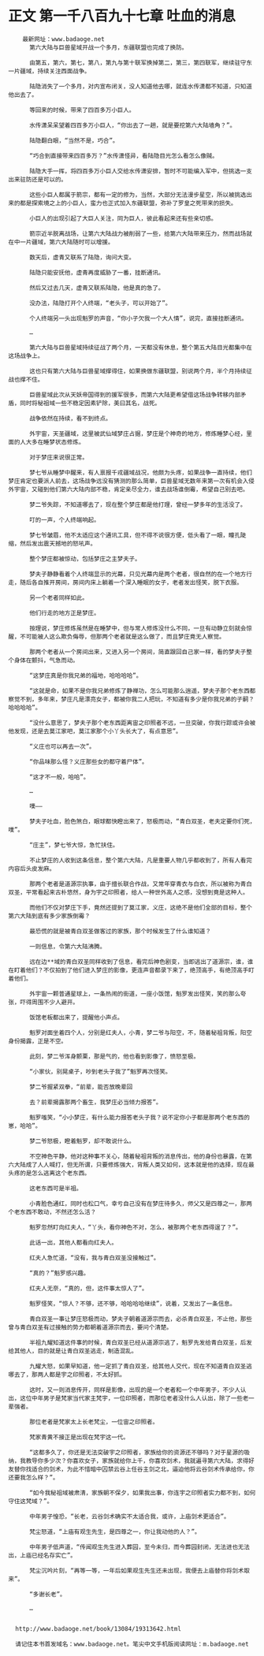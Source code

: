 # 正文 第一千八百九十七章 吐血的消息
        最新网址：www.badaoge.net
          第六大陆与巨兽星域开战一个多月，东疆联盟也完成了换防。
      
          由第五，第六，第七，第八，第九与第十联军换掉第二，第三，第四联军，继续驻守东一片疆域，持续关注西面战争。
      
          陆隐消失了一个多月，对内宣布闭关，没人知道他去哪，就连水传潇都不知道，只知道他出去了。
      
          等回来的时候，带来了四百多万小巨人。
      
          水传潇呆呆望着四百多万小巨人，“你出去了一趟，就是要挖第六大陆墙角？”。
      
          陆隐翻白眼，“当然不是，巧合”。
      
          “巧合到直接带来四百多万？”水传潇怪异，看陆隐目光怎么看怎么像贼。
      
          陆隐大手一挥，将四百多万小巨人交给水传潇安排，暂时不可能编入军中，但挑选一支出来驻防还是可以的。
      
          这些小巨人都属于箭宗，都有一定的修为，当然，大部分无法漫步星空，所以被挑选出来的都是探索境之上的小巨人，蛮力也正式加入东疆联盟，弥补了罗皇之死带来的损失。
      
          小巨人的出现引起了大巨人关注，同为巨人，彼此看起来还有些亲切感。
      
          箭宗近半脱离战场，让第六大陆战力被削弱了一些，给第六大陆带来压力，然而战场就在中一片疆域，第六大陆随时可以增援。
      
          数天后，虚青又联系了陆隐，询问大变。
      
          陆隐只能安抚他，虚青再度威胁了一番，挂断通讯。
      
          然后又过去几天，虚青又联系陆隐，他是真的急了。
      
          没办法，陆隐打开个人终端，“老头子，可以开始了”。
      
          个人终端另一头出现魁罗的声音，“你小子欠我一个大人情”，说完，直接挂断通讯。
      
          …
      
          第六大陆与巨兽星域持续征战了两个月，一天都没有休息，整个第五大陆目光都集中在这场战争上。
      
          这也只有第六大陆与巨兽星域撑得住，如果换做东疆联盟，别说两个月，半个月持续征战也撑不住。
      
          巨兽星域此次从天妖帝国得到的援军很多，而第六大陆更希望借这场战争转移内部矛盾，同时将秘祖域一些不稳定因素铲除，美曰其名，战死。
      
          战争依然在持续，看不到终点。
      
          外宇宙，天圣疆域，这里被武仙域梦庄占据，梦庄是个神奇的地方，修炼睡梦心经，里面的人大多在睡梦状态修炼。
      
          对于梦庄来说很正常。
      
          梦七爷从睡梦中醒来，有人禀报千戎疆域战况，他颇为头疼，如果战争一直持续，他们梦庄肯定也要派人前去，这场战争远没有猜测的那么简单，巨兽星域无数年来第一次有机会入侵外宇宙，又碰到他们第六大陆内部不稳，肯定亲尽全力，谁去战场谁倒霉，希望自己别去吧。
      
          梦二爷失踪，不知道哪去了，现在整个梦庄都是他打理，曾经一梦多年的生活没了。
      
          叮的一声，个人终端响起。
      
          梦七爷皱眉，他不太适应这个通讯工具，但不得不说很方便，低头看了一眼，瞳孔陡缩，然后发出震天撼地的怒吼声。
      
          整个梦庄都被惊动，包括梦庄之主梦夫子。
      
          梦夫子静静看着个人终端显示的光幕，只见光幕内是两个老者，很自然的在一个地方行走，随后各自推开房间，房间内床上躺着一个深入睡眠的女子，老者发出怪笑，脱下衣服。
      
          另一个老者同样如此。
      
          他们行走的地方正是梦庄。
      
          按理说，梦庄修炼虽然是在睡梦中，但与常人修炼没什么不同，一旦有动静立刻就会惊醒，不可能被人这么欺负侮辱，但那两个老者就是这么做了，而且梦庄竟无人察觉。
      
          那两个老者从一个房间出来，又进入另一个房间，简直跟回自己家一样，看的梦夫子整个身体在颤抖，气急而动。
      
          “这梦庄真是你我兄弟的福地，哈哈哈哈”。
      
          “这就是命，如果不是你我兄弟修炼了静禅功，怎么可能那么逍遥，梦夫子那个老东西都察觉不到，多年来，梦庄凡是漂亮女子，都被你我二人把玩，不知道有多少是你我兄弟的子嗣？哈哈哈哈”。
      
          “没什么意思了，梦夫子那个老东西距离宙之印照者不远，一旦突破，你我行踪或许会被他发现，还是去莫江家吧，莫江家那个小丫头长大了，有点意思”。
      
          “义庄也可以再去一次”。
      
          “你品味那么怪？义庄那些女的都守着尸体”。
      
          “这才不一般，哈哈”。
      
          …
      
          噗——
      
          梦夫子吐血，脸色煞白，眼球都快瞪出来了，怒极而动，“青白双圣，老夫定要你们死，噗”。
      
          “庄主”，梦七爷大惊，急忙扶住。
      
          不止梦庄的人收到这条信息，整个第六大陆，凡是重要人物几乎都收到了，所有人看完内容后头皮发麻。
      
          那两个老者是道源宗执事，由于擅长联合作战，又常年穿青衣与白衣，所以被称为青白双圣，平常看起来古朴悠然，身为宇之印照者，给人一种世外高人之感，没想到竟是这种人。
      
          而他们不仅对梦庄下手，竟然还提到了莫江家，义庄，这绝不是他们全部的目标，整个第六大陆到底有多少家族倒霉？
      
          最恐慌的就是被青白双圣做客过的家族，那个时候发生了什么谁知道？
      
          一则信息，令第六大陆沸腾。
      
          远在边**域的青白双圣同样收到了信息，看完后神色剧变，当即逃出了道源宗，谁，谁在盯着他们？不仅拍到了他们进入梦庄的影像，更连声音都录下来了，绝顶高手，有绝顶高手盯着他们。
      
          外宇宙一颗普通星球上，一条热闹的街道，一座小饭馆，魁罗发出怪笑，笑的那么夸张，吓得周围不少人避开。
      
          饭馆老板都出来了，提醒他小声点。
      
          魁罗对面坐着四个人，分别是红夫人，小青，梦二爷与阳空，不，随着秘祖背叛，阳空身份揭露，正是不空。
      
          此刻，梦二爷浑身颤栗，那是气的，他也看到影像了，愤怒至极。
      
          “小家伙，别晃桌子，吵到老头子我了”魁罗再次怪笑。
      
          梦二爷握紧双拳，“前辈，能否放晚辈回
      
          去？前辈揭露那两个畜生，我梦庄必当倾力报答”。
      
          魁罗嗤笑，“小小梦庄，有什么能力报答老头子我？说不定你小子都是那两个老东西的崽，哈哈”。
      
          梦二爷怒极，瞪着魁罗，却不敢说什么。
      
          不空神色平静，他对这种事不关心，随着秘祖背叛的消息传出，他的身份也暴露，在第六大陆成了人人喊打，但无所谓，只要修炼强大，背叛人类又如何，这本就是他的选择，现在最头疼的是怎么逃离这个老东西。
      
          这老东西可是半祖。
      
          小青脸色通红，同时也松口气，幸亏自己没有在梦庄待多久，师父又是四尊之一，那两个老东西不敢动，不然还怎么活？
      
          魁罗忽然盯向红夫人，“丫头，看你神色不对，怎么，被那两个老东西得逞了？”。
      
          此话一出，其他人都看向红夫人。
      
          红夫人急忙道，“没有，我与青白双圣没接触过”。
      
          “真的？”魁罗感兴趣。
      
          红夫人无奈，“真的，但，这件事太惊人了”。
      
          魁罗怪笑，“惊人？不够，还不够，哈哈哈哈继续”，说着，又发出了一条信息。
      
          青白双圣一事让梦庄怒极而动，梦夫子朝着道源宗而去，必杀青白双圣，不止他，那些曾与青白双圣有过接触的势力都朝着道源宗而去，要问个清楚。
      
          半祖九耀知道这件事的时候，青白双圣已经从道源宗逃了，魁罗先发给青白双圣，后发给其他人，目的就是让青白双圣逃走，制造混乱。
      
          九耀大怒，如果早知道，他一定抓了青白双圣，给其他人交代，现在不知道青白双圣逃哪去了，那两人都是宇之印照者，不太好抓。
      
          这时，又一则消息传开，同样是影像，出现的是一个老者和一个中年男子，不少人认出，这位中年男子是梵家当代家主梵宇，一位印照者，而那位老者没什么人认出，除了一些老一辈强者。
      
          那位老者是梵家太上长老梵尘，一位宙之印照者。
      
          梵家青黄不接正是出现在梵宇这一代。
      
          “这都多久了，你还是无法突破宇之印照者，家族给你的资源还不够吗？对于星源的吸纳，我教导你多少次？你喜欢女子，家族就给你上千，你喜欢剑术，我就遍寻第六大陆，求得好友替你找适合的剑术，为此不惜暗中囚禁云谷上任谷主剑之北，逼迫他将云谷剑术传承给你，你还要我怎么样？”。
      
          “如今我秘祖域被肃清，家族朝不保夕，如果我出事，你连宇之印照者实力都不到，如何守住这梵域？”。
      
          中年男子惶恐，“长老，云谷剑术确实不太适合我，或许，上庙剑术更适合”。
      
          梵尘怒道，“上庙有观生先生，是四尊之一，你让我动他的人？”。
      
          中年男子低声道，“传闻观生先生进入葬园，至今未归，而今葬园封闭，无法进也无法出，上庙已经名存实亡”。
      
          梵尘沉吟片刻，“再等一等，一年后如果观生先生还未出现，我便去上庙替你将剑术取来”。
      
          “多谢长老”。
      
          …
      
      
      http://www.badaoge.net/book/13084/19313642.html
      
      请记住本书首发域名：www.badaoge.net。笔尖中文手机版阅读网址：m.badaoge.net